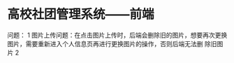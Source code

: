 # 高校社团管理系统——前端

问题：
  1 图片上传问题：在点击图片上传时，后端会删除旧的图片，想要再次更换图片，需要重新进入个人信息页再进行更换图片的操作，否则后端无法删   除旧图片
  2 